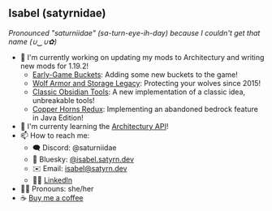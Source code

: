 ## Isabel (satyrnidae)
*Pronounced "saturniidae" (sa-turn-eye-ih-day) because I couldn't get that name (∪‿∪✿)*

- 🔭 I'm currently working on updating my mods to Architectury and writing new mods for 1.19.2!
  - [Early-Game Buckets](https://github.com/satyrnidae/early-game-buckets): Adding some new buckets to the game!
  - [Wolf Armor and Storage Legacy](https://github.com/satyrnidae/wolf-armor-and-storage-legacy): Protecting your wolves since 2015!
  - [Classic Obsidian Tools](https://github.com/satyrnidae/classic-obsidian-tools): A new implementation of a classic idea, unbreakable tools!
  - [Copper Horns Redux](https://github.com/satyrnidae/copper-goat-horns-redux): Implementing an abandoned bedrock feature in Java Edition!
- 🌱 I'm currenty learning the [Architectury API](https://github.com/architectury)!
- 📫 How to reach me:
  - 🗨️ Discord: @saturniidae
  - 🦋 Bluesky: <a rel="me" href="https://bsky.app/profile/isabel.satyrn.dev">@isabel.satyrn.dev</a>
  - ✉️ Email: [isabel@satyrn.dev](mailto:isabel@satyrn.dev)
  - 🤝🏻 [LinkedIn](https://www.linkedin.com/in/isabel-maskrey-73936897/)
- 🏳️‍⚧️ Pronouns: she/her
- ☕ [Buy me a coffee](https://ko-fi.com/satyrnidae)

